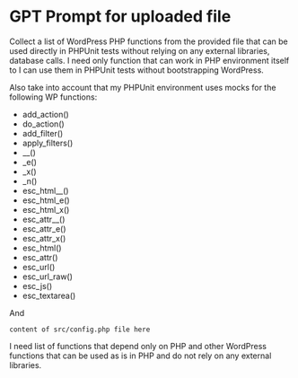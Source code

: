 GPT Prompt for uploaded file
============================

Collect a list of WordPress PHP functions from the provided file that can be used directly in PHPUnit tests without relying on any external libraries, database calls. I need only function that can work in PHP environment itself to I can use them in PHPUnit tests without bootstrapping WordPress.

Also take into account that my PHPUnit environment uses mocks for the following WP functions:
- add_action()
- do_action()
- add_filter()
- apply_filters()
- __()
- _e()
- _x()
- _n()
- esc_html__()
- esc_html_e()
- esc_html_x()
- esc_attr__()
- esc_attr_e()
- esc_attr_x()
- esc_html()
- esc_attr()
- esc_url()
- esc_url_raw()
- esc_js()
- esc_textarea()

And 
```
content of src/config.php file here
```

I need list of functions that depend only on PHP and other WordPress functions that can be used as is in PHP and do not rely on any external libraries.


